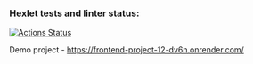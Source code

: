 ### Hexlet tests and linter status:

[![Actions Status](https://github.com/KvDmtr/frontend-project-12/actions/workflows/hexlet-check.yml/badge.svg)](https://github.com/KvDmtr/frontend-project-12/actions)

Demo project - https://frontend-project-12-dv6n.onrender.com/
